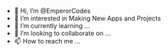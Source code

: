 - 👋 Hi, I’m @EmperorCodes
- 👀 I’m interested in Making New Apps and Projects
- 🌱 I’m currently learning ...
- 💞️ I’m looking to collaborate on ...
- 📫 How to reach me ...

<!---
EmperorCodes/EmperorCodes is a ✨ special ✨ repository because its `README.md` (this file) appears on your GitHub profile.
You can click the Preview link to take a look at your changes.
--->
